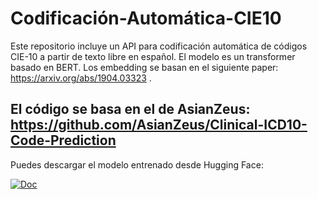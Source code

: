 # Codificación-Automática-CIE10

Este repositorio incluye un API para codificación automática de códigos CIE-10 a partir de texto libre en español. El modelo es un transformer basado en BERT. Los embedding se basan en el siguiente paper: https://arxiv.org/abs/1904.03323 .

El código se basa en el de AsianZeus: https://github.com/AsianZeus/Clinical-ICD10-Code-Prediction
---

Puedes descargar el modelo entrenado desde Hugging Face:

<a href="https://huggingface.co/AkshatSurolia/ICD-10-Code-Prediction"><img alt="Doc" src="https://img.shields.io/static/v1?url=https%3A%2F%2Fhuggingface.co%2FAkshatSurolia%2FICD-10-Code-Prediction&label=Huggingface&color=green&message=ICD-10-Code-Prediction&logo=huggingface"/></a>

